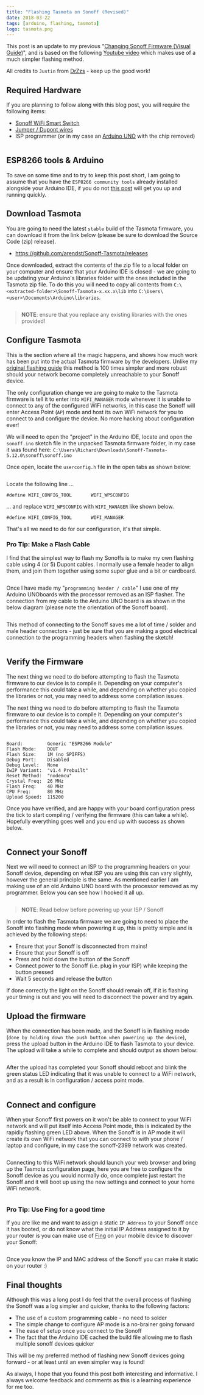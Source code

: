 ```yaml
---
title: "Flashing Tasmota on Sonoff (Revised)"
date: 2018-03-22
tags: [arduino, flashing, tasmota]
logo: tasmota.png
---
```


This post is an update to my previous "[Changing Sonoff Firmware (Visual Guide)](/blog/2017/2017-08-03/post/)", and is based on the following [Youtube video](https://www.youtube.com/watch?v=c2IUIUnxjUY&list=PLsc3WxZ0b5g2Y9AoWrJTPKy7-Q0GZAhIH&index=2) which makes use of a much simpler flashing method.

All credits to `Justin` from [DrZzs](https://www.youtube.com/channel/UC7G4tLa4Kt6A9e3hJ-HO8ng/featured) - keep up the good work!

## Required Hardware

If you are planning to follow along with this blog post, you will require the following items:

- [Sonoff WiFi Smart Switch](https://www.banggood.com/SONOFF-BASICR2-10A-2200W-WIFI-Wireless-Smart-Switch-Remote-Control-Socket-APP-Timer-AC90-250V-50-or-60Hz-Works-with-Amazon-Alexa-Google-Home-Assistant-IFTTT-p-1019971.html?imageAb=2&p=5T250523689812015082&akmClientCountry=CA&cur_warehouse=CN)
- [Jumper / Dupont wires](https://www.banggood.com/Geekcreit-3-IN-1-120pcs-10cm-Male-To-Female-Female-To-Female-Male-To-Male-Jumper-Cable-For-p-1054670.html?imageAb=2&p=5T250523689812015082&akmClientCountry=CA&cur_warehouse=CN)
- ISP programmer (or in my case an [Arduino UNO](https://www.banggood.com/Wholesale-Geekcreit-UNO-R3-ATmega16U2-AVR-USB-Development-Main-Board-Geekcreit-for-Arduino-products-that-work-with-official-Arduino-boards-p-68537.html?imageAb=2&p=5T250523689812015082&akmClientCountry=CA&cur_warehouse=CN) with the chip removed)

<img src="./001.jpg" alt="" />

## ESP8266 tools & Arduino

To save on some time and to try to keep this post short, I am going to assume that you have the `ESP8266 community tools` already installed alongside your Arduino IDE, if you do not [this post](/blog/2018/2018-03-19/post/) will get you up and running quickly.

## Download Tasmota

You are going to need the latest `stable` build of the Tasmota firmware, you can download it from the link below (please be sure to download the Source Code (zip) release).

- https://github.com/arendst/Sonoff-Tasmota/releases

Once downloaded, extract the contents of the zip file to a local folder on your computer and ensure that your Arduino IDE is closed - we are going to be updating your Arduino's libraries folder with the ones included in the Tasmota zip file. To do this you will need to copy all contents from `C:\<extracted-folder>\Sonoff-Tasmota-x.xx.x\lib` into `C:\Users\<user>\Documents\Arduino\libraries`.

<img src="./002.png" alt="" />

> **NOTE**: ensure that you replace any existing libraries with the ones provided!

## Configure Tasmota

This is the section where all the magic happens, and shows how much work has been put into the actual Tasmota firmware by the developers. Unlike my [original flashing guide](/blog/2017/2017-08-03/post/) this method is 100 times simpler and more robust should your network become completely unreachable to your Sonoff device.

The only configuration change we are going to make to the Tasmota firmware is tell it to enter into `WIFI_MANAGER` mode whenever it is unable to connect to any of the configured WiFi networks, in this case the Sonoff will enter Access Point (`AP`) mode and host its own WiFi network for you to connect to and configure the device. No more hacking about configuration ever!

We will need to open the "project" in the Arduino IDE, locate and open the `sonoff.ino` sketch file in the unpacked Tasmota firmware folder, in my case it was found here: `C:\Users\Richard\Downloads\Sonoff-Tasmota-5.12.0\sonoff\sonoff.ino`

Once open, locate the `userconfig.h` file in the open tabs as shown below:

<img src="./003.png" alt="" />

Locate the following line ...

`#define WIFI_CONFIG_TOOL       WIFI_WPSCONFIG`

... and replace `WIFI_WPSCONFIG` with `WIFI_MANAGER` like shown below.

`#define WIFI_CONFIG_TOOL       WIFI_MANAGER`

That's all we need to do for our configuration, it's that simple.

### Pro Tip: Make a Flash Cable

I find that the simplest way to flash my Sonoffs is to make my own flashing cable using 4 (or 5) Dupont cables. I normally use a female header to align them, and join them together using some super glue and a bit or cardboard.

<img src="./004.png" alt="" />

Once I have made my "`programming header / cable`" I use one of my Arduino UNOboards with the processor removed as an ISP flasher. The connection from my cable to the Arduino UNO board is as shown in the below diagram (please note the orientation of the Sonoff board).

<img src="./005.jpg" alt="" />

This method of connecting to the Sonoff saves me a lot of time / solder and male header connectors - just be sure that you are making a good electrical connection to the programming headers when flashing the sketch!

<img src="./006.jpg" alt="" />

## Verify the Firmware

The next thing we need to do before attempting to flash the Tasmota firmware to our device is to compile it. Depending on your computer's performance this could take a while, and depending on whether you copied the libraries or not, you may need to address some compilation issues.

The next thing we need to do before attempting to flash the Tasmota firmware to our device is to compile it. Depending on your computer's performance this could take a while, and depending on whether you copied the libraries or not, you may need to address some compilation issues.

<img src="./007.png" alt="" />

```
Board:         Generic "ESP8266 Module"
Flash Mode:    DOUT
Flash Size:    1M (no SPIFFS)
Debug Port:    Disabled
Debug Level:   None
IwIP Variant:  "v1.4 Prebuilt"
Reset Method:  "nodemcu"
Crystal Freq:  26 MHz
Flash Freq:    40 MHz
CPU Freq:      80 MHz
Upload Speed:  115200
```

Once you have verified, and are happy with your board configuration press the tick to start compiling / verifying the firmware (this can take a while). Hopefully everything goes well and you end up with success as shown below.

<img src="./008.png" alt="" />

## Connect your Sonoff

Next we will need to connect an ISP to the programming headers on your Sonoff device, depending on what ISP you are using this can vary slightly, however the general principle is the same. As mentioned earlier I am making use of an old Arduino UNO board with the processor removed as my programmer. Below you can see how I hooked it all up.

<img src="./009.jpg" alt="" />

> **NOTE**: Read below before powering up your ISP / Sonoff

In order to flash the Tasmota firmware we are going to need to place the Sonoff into flashing mode when powering it up, this is pretty simple and is achieved by the following steps:

- Ensure that your Sonoff is disconnected from mains!
- Ensure that your Sonoff is off
- Press and hold down the button of the Sonoff
- Connect power to the Sonoff (i.e. plug in your ISP) while keeping the button pressed
- Wait 5 seconds and release the button

If done correctly the light on the Sonoff should remain off, if it is flashing your timing is out and you will need to disconnect the power and try again.

## Upload the firmware

When the connection has been made, and the Sonoff is in flashing mode (`done by holding down the push button when powering up the device`), press the upload button in the Arduino IDE to flash Tasmota to your device. The upload will take a while to complete and should output as shown below:

<img src="./010.png" alt="" />

After the upload has completed your Sonoff should reboot and blink the green status LED indicating that it was unable to connect to a WiFi network, and as a result is in configuration / access point mode.

<img src="./011.gif" alt="" />

## Connect and configure

When your Sonoff first powers on it won't be able to connect to your WiFi network and will put itself into Access Point mode, this is indicated by the rapidly flashing green LED above. When the Sonoff is in AP mode it will create its own WiFi network that you can connect to with your phone / laptop and configure, in my case the sonoff-2399 network was created.

<img src="./012.png" alt="" />

Connecting to this WiFi network should launch your web browser and bring up the Tasmota configuration page, here you are free to configure the Sonoff device as you would normally do, once complete just restart the Sonoff and it will boot up using the new settings and connect to your home WiFi network.

<img src="./013.png" alt="" />

### Pro Tip: Use Fing for a good time

If you are like me and want to assign a static `IP Address` to your Sonoff once it has booted, or do not know what the initial IP Address assigned to it by your router is you can make use of [Fing](https://www.fing.com/) on your mobile device to discover your Sonoff:

<img src="./014.png" alt="" />

Once you know the IP and MAC address of the Sonoff you can make it static on your router :)

## Final thoughts

Although this was a long post I do feel that the overall process of flashing the Sonoff was a log simpler and quicker, thanks to the following factors:

- The use of a custom programming cable - no need to solder
- The simple change to configure AP mode is a no-brainer going forward
- The ease of setup once you connect to the Sonoff
- The fact that the Arduino IDE cached the build file allowing me to flash multiple sonoff devices quicker

This will be my preferred method of flashing new Sonoff devices going forward - or at least until an even simpler way is found!

As always, I hope that you found this post both interesting and informative. I always welcome feedback and comments as this is a learning experience for me too.
